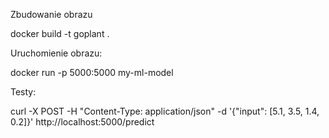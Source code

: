 Zbudowanie obrazu

docker build -t goplant .

Uruchomienie obrazu:

docker run -p 5000:5000 my-ml-model

Testy:

curl -X POST -H "Content-Type: application/json" -d '{"input": [5.1, 3.5, 1.4, 0.2]}' http://localhost:5000/predict
